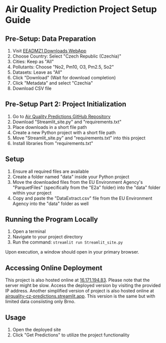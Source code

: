 # Air Quality Prediction Project Setup Guide

## Pre-Setup: Data Preparation

1. Visit [EEADMZ1 Downloads WebApp](https://eeadmz1-downloads-webapp.azurewebsites.net/)
2. Choose Country: Select "Czech Republic (Czechia)"
3. Cities: Keep as "All"
4. Pollutants: Choose "No2, Pm10, O3, Pm2.5, So2"
5. Datasets: Leave as "All"
6. Click "Download" (Wait for download completion)
7. Click "Metadata" and select "Czechia"
8. Download CSV file

## Pre-Setup Part 2: Project Initialization

1. Go to [Air Quality Predictions GitHub Repository](https://github.com/MarziSarvari/Air_Quality_Predictions)
2. Download "Streamlit_site.py" and "requirements.txt"
3. Place downloads in a short file path
4. Create a new Python project with a short file path
5. Move "Streamlit_site.py" and "requirements.txt" into this project
6. Install libraries from "requirements.txt"

## Setup

1. Ensure all required files are available
2. Create a folder named "data" inside your Python project
3. Move the downloaded files from the EU Environment Agency's "ParquetFiles" (specifically from the "E2a" folder) into the "data" folder within your project
4. Copy and paste the "DataExtract.csv" file from the EU Environment Agency into the "data" folder as well

## Running the Program Locally

1. Open a terminal
2. Navigate to your project directory
3. Run the command: `streamlit run Streamlit_site.py`

Upon execution, a window should open in your primary browser.

## Accessing Online Deployment

This project is also hosted online at [16.171.194.83](http://16.171.194.83).  Please note that the server might be slow. Access the deployed version by visiting the provided IP address. Another simplified version of project is also hosted online at [airquality-cz-predictions.streamlit.app](https://airquality-cz-predictions.streamlit.app/]). This version is the same but with limited data consiisting only Brno.

## Usage

1. Open the deployed site
2. Click "Get Predictions" to utilize the project functionality
